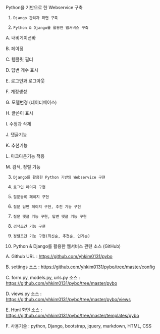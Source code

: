 Python을 기반으로 한 Webservice 구축

 

1.     Django 관리자 화면 구축



 

2.     Python & Django를 활용한 웹서비스 구축

A.     내비게이션바

B.      페이징

C.      템플릿 필터

D.     답변 개수 표시

E.      로그인과 로그아웃

F.      계정생성

G.     모델변경 (데이터베이스)

H.     글쓴이 표시

I.       수정과 삭제

J.       댓글기능

K.      추천기능

L.      마크다운기능 적용

M.    검색, 정렬 기능

 

3.     Django를 활용한 Python 기반의 Webservice 구현



 

4.     로그인 페이지 구현



 

 

 

 

 

 

 

 

5.     질문등록 페이지 구현



 

6.     질문 답변 페이지 구현, 추천 기능 구현



 

 

 

 

 

 

 

 

7.     질문 댓글 기능 구현, 답변 댓글 기능 구현



 

8.     검색조건 기능 구현



 

 

 

 

 

 

 

 

 

9.     정렬조건 기능 구현(최신순, 추천순, 인기순)



 

10.  Python & Django를 활용한 웹서비스 관련 소스 (GitHub)

A.     Github URL : https://github.com/yhkim0131/pybo

B.      settings 소스 : https://github.com/yhkim0131/pybo/tree/master/config

C.      form.py, models.py, urls.py 소스 : https://github.com/yhkim0131/pybo/tree/master/pybo

D.     views.py 소스 : https://github.com/yhkim0131/pybo/tree/master/pybo/views

E.      Html 화면 소스 : https://github.com/yhkim0131/pybo/tree/master/templates/pybo

F.      사용기술 : python, Django, bootstrap, jquery, markdown, HTML, CSS
